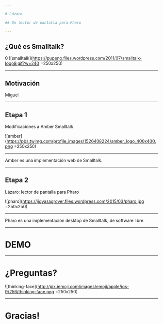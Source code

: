 ```yaml
---

# Lázaro

## Un lector de pantalla para Pharo

---
```


## ¿Qué es Smalltalk?
0
![smalltalk](https://pupeno.files.wordpress.com/2011/07/smalltalk-logo9.gif?w=240 =250x250)


---

## Motivación

                
Miguel


---

## Etapa 1

Modificaciones a Amber Smalltalk

![amber](https://pbs.twimg.com/profile_images/1526408224/amber_logo_400x400.png =250x250)

---
  
Amber es una implementación web de Smalltalk.


---

## Etapa 2

Lázaro: lector de pantalla para Pharo

![pharo](https://jigyasagrover.files.wordpress.com/2015/03/pharo.jpg =250x250)

---

Pharo es una implementación desktop de Smalltalk, de software libre.

---

# DEMO

---

# ¿Preguntas?

![thinking-face](http://pix.iemoji.com/images/emoji/apple/ios-9/256/thinking-face.png =250x250)

---

# Gracias!
